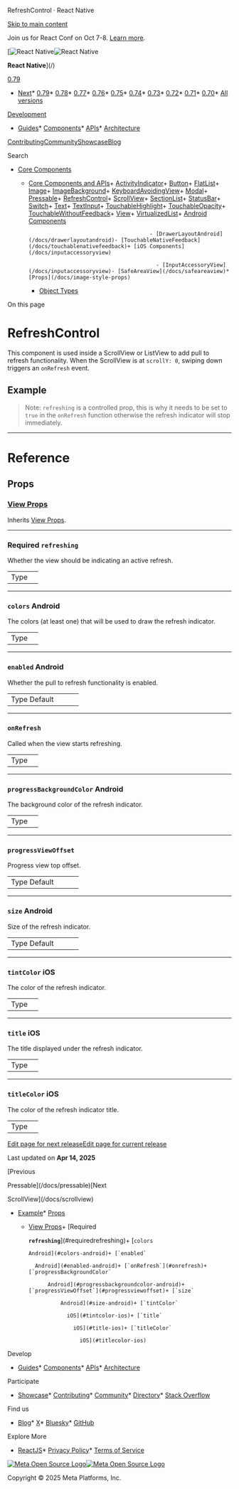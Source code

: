 RefreshControl · React Native

[Skip to main content](#__docusaurus_skipToContent_fallback)

Join us for React Conf on Oct 7-8. [Learn more](https://conf.react.dev).

[![React Native](/img/header_logo.svg)![React Native](/img/header_logo.svg)

**React Native**](/)

[0.79](/docs/refreshcontrol)

* [Next](/docs/next/refreshcontrol)* [0.79](/docs/refreshcontrol)* [0.78](/docs/0.78/refreshcontrol)* [0.77](/docs/0.77/refreshcontrol)* [0.76](/docs/0.76/refreshcontrol)* [0.75](/docs/0.75/refreshcontrol)* [0.74](/docs/0.74/refreshcontrol)* [0.73](/docs/0.73/refreshcontrol)* [0.72](/docs/0.72/refreshcontrol)* [0.71](/docs/0.71/refreshcontrol)* [0.70](/docs/0.70/refreshcontrol)* [All versions](/versions)

[Development](#)

* [Guides](/docs/getting-started)* [Components](/docs/components-and-apis)* [APIs](/docs/accessibilityinfo)* [Architecture](/architecture/overview)

[Contributing](/contributing/overview)[Community](/community/overview)[Showcase](/showcase)[Blog](/blog)

Search

* [Core Components](/docs/components-and-apis)

  + [Core Components and APIs](/docs/components-and-apis)+ [ActivityIndicator](/docs/activityindicator)+ [Button](/docs/button)+ [FlatList](/docs/flatlist)+ [Image](/docs/image)+ [ImageBackground](/docs/imagebackground)+ [KeyboardAvoidingView](/docs/keyboardavoidingview)+ [Modal](/docs/modal)+ [Pressable](/docs/pressable)+ [RefreshControl](/docs/refreshcontrol)+ [ScrollView](/docs/scrollview)+ [SectionList](/docs/sectionlist)+ [StatusBar](/docs/statusbar)+ [Switch](/docs/switch)+ [Text](/docs/text)+ [TextInput](/docs/textinput)+ [TouchableHighlight](/docs/touchablehighlight)+ [TouchableOpacity](/docs/touchableopacity)+ [TouchableWithoutFeedback](/docs/touchablewithoutfeedback)+ [View](/docs/view)+ [VirtualizedList](/docs/virtualizedlist)+ [Android Components](/docs/drawerlayoutandroid)

                                              - [DrawerLayoutAndroid](/docs/drawerlayoutandroid)- [TouchableNativeFeedback](/docs/touchablenativefeedback)+ [iOS Components](/docs/inputaccessoryview)

                                                - [InputAccessoryView](/docs/inputaccessoryview)- [SafeAreaView](/docs/safeareaview)* [Props](/docs/image-style-props)

    * [Object Types](/docs/boxshadowvalue)

On this page

RefreshControl
==============

This component is used inside a ScrollView or ListView to add pull to refresh functionality. When the ScrollView is at `scrollY: 0`, swiping down triggers an `onRefresh` event.

Example[​](#example "Direct link to Example")
---------------------------------------------

> Note: `refreshing` is a controlled prop, this is why it needs to be set to `true` in the `onRefresh` function otherwise the refresh indicator will stop immediately.

---

Reference
=========

Props[​](#props "Direct link to Props")
---------------------------------------

### [View Props](/docs/view#props)[​](#view-props "Direct link to view-props")

Inherits [View Props](/docs/view#props).

---

### Required **`refreshing`**[​](#requiredrefreshing "Direct link to requiredrefreshing")

Whether the view should be indicating an active refresh.

|  |  |
| --- | --- |
| Type|  | | --- | | boolean | |

---

### `colors` Android [​](#colors-android "Direct link to colors-android")

The colors (at least one) that will be used to draw the refresh indicator.

|  |  |
| --- | --- |
| Type|  | | --- | | array of [colors](/docs/colors) | |

---

### `enabled` Android [​](#enabled-android "Direct link to enabled-android")

Whether the pull to refresh functionality is enabled.

|  |  |  |  |
| --- | --- | --- | --- |
| Type Default|  |  | | --- | --- | | boolean `true` | | | |

---

### `onRefresh`[​](#onrefresh "Direct link to onrefresh")

Called when the view starts refreshing.

|  |  |
| --- | --- |
| Type|  | | --- | | function | |

---

### `progressBackgroundColor` Android [​](#progressbackgroundcolor-android "Direct link to progressbackgroundcolor-android")

The background color of the refresh indicator.

|  |  |
| --- | --- |
| Type|  | | --- | | [color](/docs/colors) | |

---

### `progressViewOffset`[​](#progressviewoffset "Direct link to progressviewoffset")

Progress view top offset.

|  |  |  |  |
| --- | --- | --- | --- |
| Type Default|  |  | | --- | --- | | number `0` | | | |

---

### `size` Android [​](#size-android "Direct link to size-android")

Size of the refresh indicator.

|  |  |  |  |
| --- | --- | --- | --- |
| Type Default|  |  | | --- | --- | | enum(`'default'`, `'large'`) `'default'` | | | |

---

### `tintColor` iOS [​](#tintcolor-ios "Direct link to tintcolor-ios")

The color of the refresh indicator.

|  |  |
| --- | --- |
| Type|  | | --- | | [color](/docs/colors) | |

---

### `title` iOS [​](#title-ios "Direct link to title-ios")

The title displayed under the refresh indicator.

|  |  |
| --- | --- |
| Type|  | | --- | | string | |

---

### `titleColor` iOS [​](#titlecolor-ios "Direct link to titlecolor-ios")

The color of the refresh indicator title.

|  |  |
| --- | --- |
| Type|  | | --- | | [color](/docs/colors) | |

[Edit page for next release](https://github.com/facebook/react-native-website/edit/main/docs/refreshcontrol.md)[Edit page for current release](https://github.com/facebook/react-native-website/edit/main/website/versioned_docs/version-0.79/refreshcontrol.md)

Last updated on **Apr 14, 2025**

[Previous

Pressable](/docs/pressable)[Next

ScrollView](/docs/scrollview)

* [Example](#example)* [Props](#props)
    + [View Props](#view-props)+ [Required

        **`refreshing`**](#requiredrefreshing)+ [`colors`

          Android](#colors-android)+ [`enabled`

            Android](#enabled-android)+ [`onRefresh`](#onrefresh)+ [`progressBackgroundColor`

                Android](#progressbackgroundcolor-android)+ [`progressViewOffset`](#progressviewoffset)+ [`size`

                    Android](#size-android)+ [`tintColor`

                      iOS](#tintcolor-ios)+ [`title`

                        iOS](#title-ios)+ [`titleColor`

                          iOS](#titlecolor-ios)

Develop

* [Guides](/docs/getting-started)* [Components](/docs/components-and-apis)* [APIs](/docs/accessibilityinfo)* [Architecture](/architecture/overview)

Participate

* [Showcase](/showcase)* [Contributing](/contributing/overview)* [Community](/community/overview)* [Directory](https://reactnative.directory/)* [Stack Overflow](https://stackoverflow.com/questions/tagged/react-native)

Find us

* [Blog](/blog)* [X](https://x.com/reactnative)* [Bluesky](https://bsky.app/profile/reactnative.dev)* [GitHub](https://github.com/facebook/react-native)

Explore More

* [ReactJS](https://react.dev/)* [Privacy Policy](https://opensource.fb.com/legal/privacy/)* [Terms of Service](https://opensource.fb.com/legal/terms/)

[![Meta Open Source Logo](/img/oss_logo.svg)![Meta Open Source Logo](/img/oss_logo.svg)](https://opensource.fb.com/)

Copyright © 2025 Meta Platforms, Inc.